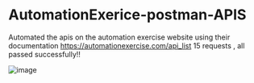 # AutomationExerice-postman-APIS
Automated the apis on the automation exercise website using their documentation
https://automationexercise.com/api_list
15 requests , all passed successfully!!

![image](https://github.com/user-attachments/assets/a8158391-6dac-44d0-b13a-1c8a66039a9f)
